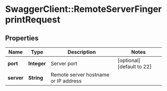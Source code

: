 # SwaggerClient::RemoteServerFingerprintRequest

## Properties
Name | Type | Description | Notes
------------ | ------------- | ------------- | -------------
**port** | **Integer** | Server port | [optional] [default to 22]
**server** | **String** | Remote server hostname or IP address | 


